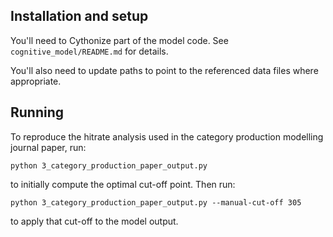 ## Installation and setup

You'll need to Cythonize part of the model code.  See `cognitive_model/README.md` for details.

You'll also need to update paths to point to the referenced data files where appropriate.

## Running

To reproduce the hitrate analysis used in the category production modelling journal paper, run:

```shell script
python 3_category_production_paper_output.py
```

to initially compute the optimal cut-off point.  Then run:

```shell script
python 3_category_production_paper_output.py --manual-cut-off 305
```

to apply that cut-off to the model output.
